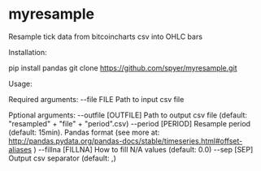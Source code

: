 # myresample
Resample tick data from bitcoincharts csv into OHLC bars

Installation:

pip install pandas
git clone https://github.com/spyer/myresample.git


Usage:

Required arguments:
  --file FILE          Path to input csv file

Pptional arguments:
  --outfile [OUTFILE]  Path to output csv file (default: "resampled" + "file" + "period".csv)
  --period [PERIOD]    Resample period (default: 15min). Pandas format 
                       (see more at: http://pandas.pydata.org/pandas-docs/stable/timeseries.html#offset-aliases )
  --fillna [FILLNA]    How to fill N/A values (default: 0.0)
  --sep [SEP]          Output csv separator (default: ,)

